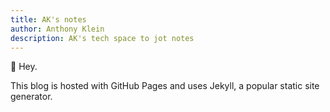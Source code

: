 ```yaml
---
title: AK's notes
author: Anthony Klein
description: AK's tech space to jot notes
---
```


👋 Hey.

This blog is hosted with GitHub Pages and uses Jekyll, a popular static site generator.